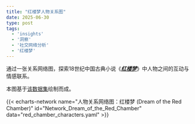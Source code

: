 ```yaml
---
title: "红楼梦人物关系图"
date: 2025-06-30
type: post
tags:
  - 'insights'
  - '洞察'
  - '社交网络分析'
  - '红楼梦'
---
```


通过一张关系网络图，探索18世纪中国古典小说《[_**红楼梦**_](https://zh.wikipedia.org/wiki/%E7%BA%A2%E6%A5%BC%E6%A2%A6)》中人物之间的互动与情感联系。

本图基于[该数据集](https://github.com/XianWoo/SNA_Dream_of_the_Red_Chamber/blob/main/relationship.csv)绘制而成。

{{< echarts-network name="人物关系网络图：红楼梦 (Dream of the Red Chamber)" id="Network_Dream_of_the_Red_Chamber" data="red_chamber_characters.yaml" >}}
